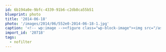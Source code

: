 ```yaml
---
id: 6b194a0e-9bfc-4339-91b6-c2db8ca55b51
blueprint: photo
title: '2014-06-18'
photo: '/images/2014/06/552e0-2014-06-18-1.jpg'
caption: '<!-- wp:image --><figure class="wp-block-image"><img src="/assets/images/2014/06/552e0-2014-06-18-1.jpg" /></figure><!-- /wp:image --><!-- wp:paragraph --><p>Alberta needs #nofilter</p><!-- /wp:paragraph -->'
import_id: '20718'
tags:
  - nofilter
---
```

